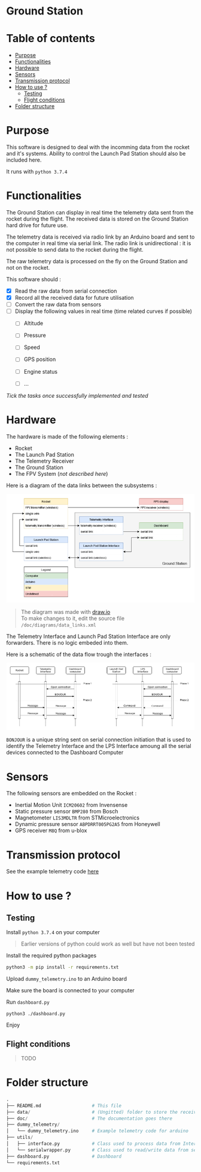 # Ground Station <!-- omit in toc -->


# Table of contents <!-- omit in toc -->
- [Purpose](#purpose)
- [Functionalities](#functionalities)
- [Hardware](#hardware)
- [Sensors](#sensors)
- [Transmission protocol](#transmission-protocol)
- [How to use ?](#how-to-use-)
  - [Testing](#testing)
  - [Flight conditions](#flight-conditions)
- [Folder structure](#folder-structure)


# Purpose

This software is designed to deal with the incomming data from the rocket and it's systems. Ability to control the Launch Pad Station should also be included here.

It runs with `python 3.7.4`


# Functionalities

The Ground Station can display in real time the telemetry data sent from the rocket during the flight. The received data is stored on the Ground Station hard drive for future use.

The telemetry data is received via radio link by an Arduino board and sent to the computer in real time via serial link. The radio link is unidirectional : it is not possible to send data to the rocket during the flight.

The raw telemetry data is processed on the fly on the Ground Station and not on the rocket.

This software should :

* [x] Read the raw data from serial connection
* [x] Record all the received data for future utilisation
* [ ] Convert the raw data from sensors
* [ ] Display the following values in real time (time related curves if possible)
  * [ ] Altitude
  * [ ] Pressure
  * [ ] Speed
  * [ ] GPS position
  * [ ] Engine status
  * [ ] ...


*Tick the tasks once successfully implemented and tested*


# Hardware

The hardware is made of the following elements :
  * Rocket
  * The Launch Pad Station
  * The Telemetry Receiver 
  * The Ground Station
  * The FPV System (*not described here*)


Here is a diagram of the data links between the subsystems :

![data_link](/doc/diagrams/data_links.png)


>The diagram was made with [draw.io](https://www.draw.io)<br>
>To make changes to it, edit the source file `/doc/diagrams/data_links.xml`


The Telemetry Interface and Launch Pad Station Interface are only forwarders. There is no logic embeded into them.

Here is a schematic of the data flow trough the interfaces :

![telemetry_link](/doc/diagrams/interface_link.png)

`BONJOUR` is a unique string sent on serial connection initiation that is used to identify the Telemetry Interface and the LPS Interface amoung all the serial devices connected to the Dashboard Computer


# Sensors

The following sensors are embedded on the Rocket :
  * Inertial Motion Unit `ICM20602` from Invensense
  * Static pressure sensor `BMP280` from Bosch
  * Magnetometer `LIS3MDLTR` from STMicroelectronics
  * Dynamic pressure sensor `ABPDRRT005PG2A5` from Honeywell
  * GPS receiver `M8Q` from u-blox


# Transmission protocol

See the example telemetry code [here](./dummy_telemetry/dummy_telemetry.ino)


# How to use ?


## Testing

Install `python 3.7.4` on your computer

> Earlier versions of python could work as well but have not been tested

Install the required python packages

```sh
python3 -m pip install -r requirements.txt
```

Upload `dummy_telemetry.ino` to an Arduino board

Make sure the board is connected to your computer

Run `dashboard.py`

```
python3 ./dashboard.py
```

Enjoy


## Flight conditions

>TODO


# Folder structure

``` py
.
├── README.md                   # This file
├── data/                       # (Ungitted) folder to store the received telemetry
├── doc/                        # The documentation goes there
├── dummy_telemetry/
│   └── dummy_telemetry.ino     # Example telemetry code for arduino
├── utils/
│   ├── interface.py            # Class used to process data from Interface devices
│   └── serialwrapper.py        # Class used to read/write data from serial link
├── dashboard.py                # Dashboard
└── requirements.txt
```
